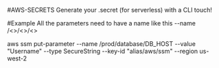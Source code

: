 #AWS-SECRETS
Generate your .secret (for serverless) with a CLI touch!

#Example
All the parameters need to have a name like this
--name /<<environment>>/<<product>>/<<key>>

aws ssm put-parameter --name /prod/database/DB_HOST --value "Username" --type SecureString --key-id "alias/aws/ssm" --region us-west-2